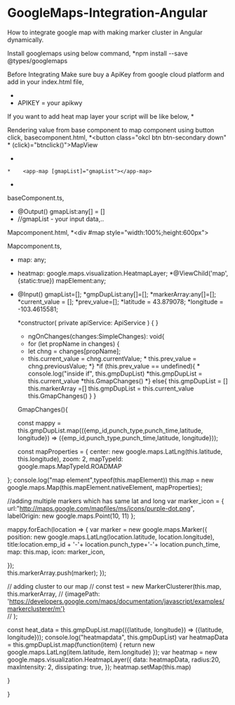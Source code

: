 # GoogleMaps-Integration-Angular
How to integrate google map with making marker cluster  in Angular dynamically.


Install googlemaps using below command,
*npm install --save @types/googlemaps

Before Integrating Make sure buy a ApiKey from google cloud platform and add in your index.html file,
 * <script src="http://maps.googleapis.com/maps/api/js?key=APIKEY"></script>
 * APIKEY = your apikwy
  
  
If you want to add heat map layer your script will be like below,
  *<script src="http://maps.googleapis.com/maps/api/js?key=APIKEY&libraries=visualization&callback=initMap"></script>

Rendering value from base component to map component using button click,
basecomponent.html,
     *<button  class="okcl btn btn-secondary down"
      *          (click)="btnclick()">MapView</button> 

   *   <div id="comp-render" *ngIf="display">
    *    <app-map [gmapList]="gmapList"></app-map>
   * </div>
baseComponent.ts,
* @Output() gmapList:any[] = [] 
 * //gmapList - your input data,..
  
Mapcomponent.html,
*<div #map style="width:100%;height:600px"></div>

Mapcomponent.ts,

* map: any;
 * heatmap: google.maps.visualization.HeatmapLayer; 
  *@ViewChild('map', {static:true}) mapElement:any;
 * @Input() gmapList=[];
  *gmpDupList:any[]=[];
  *markerArray:any[]=[];
  *current_value = [];
  *prev_value=[];
  *latitude = 43.879078;
  *longitude = -103.4615581;
 
    
    *constructor( private apiService: ApiService ) {  }

   * ngOnChanges(changes:SimpleChanges): void{
    *  for (let propName in changes) {
     *   let chng = changes[propName];
      *  this.current_value  = chng.currentValue;
       * this.prev_value = chng.previousValue;
      *}
      *if (this.prev_value == undefined){
       * console.log("inside if", this.gmpDupList)
        *this.gmpDupList = this.current_value
        *this.GmapChanges()
      *}
      else{
        this.gmpDupList = []
        this.markerArray =[]
        this.gmpDupList = this.current_value
        this.GmapChanges()
      }
    }

     GmapChanges(){ 
 
    
    const mappy = this.gmpDupList.map(({emp_id,punch_type,punch_time,latitude, longitude}) => 
    ({emp_id,punch_type,punch_time,latitude, longitude}));
   
    const mapProperties = {
      center: new google.maps.LatLng(this.latitude, this.longitude),
      zoom: 2,
      mapTypeId: google.maps.MapTypeId.ROADMAP
      
 };
 console.log("map element",typeof(this.mapElement))
 this.map = new google.maps.Map(this.mapElement.nativeElement, mapProperties);

//adding multiple markers which has same lat and long
 var marker_icon = {
  url:"http://maps.google.com/mapfiles/ms/icons/purple-dot.png",
  labelOrigin: new google.maps.Point(10, 11)
};


 mappy.forEach(location => {
  var marker = new google.maps.Marker({
    position: new google.maps.LatLng(location.latitude, location.longitude),
    title:location.emp_id + '-'+ location.punch_type+'-'+ location.punch_time,
    map: this.map,
    icon: marker_icon,
    
  });  
    this.markerArray.push(marker);
  });

  // adding cluster to our map
  // const test = new MarkerClusterer(this.map, this.markerArray,
  //   {imagePath: 'https://developers.google.com/maps/documentation/javascript/examples/markerclusterer/m'}     
  // );
  
  const heat_data = this.gmpDupList.map(({latitude, longitude}) => ({latitude, longitude}));
  console.log("heatmapdata", this.gmpDupList)
  var heatmapData = this.gmpDupList.map(function(item) {
  return new google.maps.LatLng(item.latitude, item.longitude)
  });
  var heatmap = new google.maps.visualization.HeatmapLayer({ 
  data: heatmapData, 
  radius:20,
  maxIntensity: 2,
  dissipating: true,
  });
  heatmap.setMap(this.map)

  }

}
